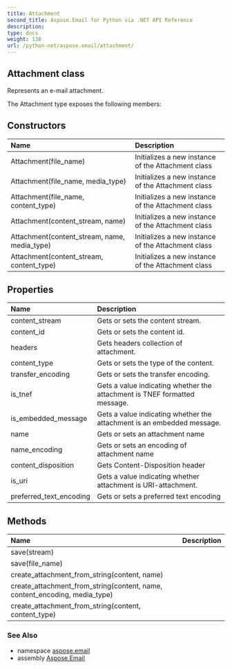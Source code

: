 ```yaml
---
title: Attachment
second_title: Aspose.Email for Python via .NET API Reference
description: 
type: docs
weight: 130
url: /python-net/aspose.email/attachment/
---
```


## Attachment class

Represents an e-mail attachment.

The Attachment type exposes the following members:
## Constructors
| Name | Description |
| :- | :- |
|Attachment(file_name)|Initializes a new instance of the Attachment class|
|Attachment(file_name, media_type)|Initializes a new instance of the Attachment class|
|Attachment(file_name, content_type)|Initializes a new instance of the Attachment class|
|Attachment(content_stream, name)|Initializes a new instance of the Attachment class|
|Attachment(content_stream, name, media_type)|Initializes a new instance of the Attachment class|
|Attachment(content_stream, content_type)|Initializes a new instance of the Attachment class|
## Properties
| Name | Description |
| :- | :- |
|content_stream|Gets or sets the content stream.|
|content_id|Gets or sets the content id.|
|headers|Gets headers collection of attachment.|
|content_type|Gets or sets the type of the content.|
|transfer_encoding|Gets or sets the transfer encoding.|
|is_tnef|Gets a value indicating whether the attachment is TNEF formatted message.|
|is_embedded_message|Gets a value indicating whether the attachment is an embedded message.|
|name|Gets or sets an attachment name|
|name_encoding|Gets or sets an encoding of attachment name|
|content_disposition|Gets Content-Disposition header|
|is_uri|Gets a value indicating whether attachment is URI-attachment.|
|preferred_text_encoding|Gets or sets a preferred text encoding|
## Methods
| Name | Description |
| :- | :- |
|save(stream)|  |
|save(file_name)|  |
|create_attachment_from_string(content, name)|  |
|create_attachment_from_string(content, name, content_encoding, media_type)|  |
|create_attachment_from_string(content, content_type)|  |

### See Also

* namespace [aspose.email](/email/python-net/aspose.email/)
* assembly [Aspose.Email](/email/python-net/)

